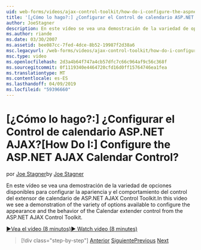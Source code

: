 ```yaml
---
uid: web-forms/videos/ajax-control-toolkit/how-do-i-configure-the-aspnet-ajax-calendar-control
title: '[¿Cómo lo hago?:] ¿Configurar el Control de calendario ASP.NET AJAX? | Microsoft Docs'
author: JoeStagner
description: En este vídeo se vea una demostración de la variedad de opciones disponibles para configurar la apariencia y el comportamiento del control del extensor de calendario de t...
ms.author: riande
ms.date: 03/30/2007
ms.assetid: bee087cc-7fed-4dce-8b52-19987f2d38a6
msc.legacyurl: /web-forms/videos/ajax-control-toolkit/how-do-i-configure-the-aspnet-ajax-calendar-control
msc.type: video
ms.openlocfilehash: 2d3a4b64f747a4cb57dfc7c66c964af9c56c368f
ms.sourcegitcommit: 0f1119340e4464720cfd16d0ff15764746ea1fea
ms.translationtype: MT
ms.contentlocale: es-ES
ms.lasthandoff: 04/09/2019
ms.locfileid: "59396660"
---
```

# <a name="how-do-i-configure-the-aspnet-ajax-calendar-control"></a><span data-ttu-id="7206c-104">[¿Cómo lo hago?:] ¿Configurar el Control de calendario ASP.NET AJAX?</span><span class="sxs-lookup"><span data-stu-id="7206c-104">[How Do I:] Configure the ASP.NET AJAX Calendar Control?</span></span>

<span data-ttu-id="7206c-105">por [Joe Stagner](https://github.com/JoeStagner)</span><span class="sxs-lookup"><span data-stu-id="7206c-105">by [Joe Stagner](https://github.com/JoeStagner)</span></span>

<span data-ttu-id="7206c-106">En este vídeo se vea una demostración de la variedad de opciones disponibles para configurar la apariencia y el comportamiento del control del extensor de calendario de ASP.NET AJAX Control Toolkit.</span><span class="sxs-lookup"><span data-stu-id="7206c-106">In this video we see a demonstration of the variety of options available to configure the appearance and the behavior of the Calendar extender control from the ASP.NET AJAX Control Toolkit.</span></span>

[<span data-ttu-id="7206c-107">&#9654;Vea el vídeo (8 minutos)</span><span class="sxs-lookup"><span data-stu-id="7206c-107">&#9654; Watch video (8 minutes)</span></span>](https://channel9.msdn.com/Blogs/ASP-NET-Site-Videos/how-do-i-configure-the-aspnet-ajax-calendar-control)

> [!div class="step-by-step"]
> <span data-ttu-id="7206c-108">[Anterior](how-do-i-use-the-aspnet-ajax-autocomplete-control.md)
> [Siguiente](how-do-i-use-the-aspnet-ajax-dropdown-control.md)</span><span class="sxs-lookup"><span data-stu-id="7206c-108">[Previous](how-do-i-use-the-aspnet-ajax-autocomplete-control.md)
[Next](how-do-i-use-the-aspnet-ajax-dropdown-control.md)</span></span>
